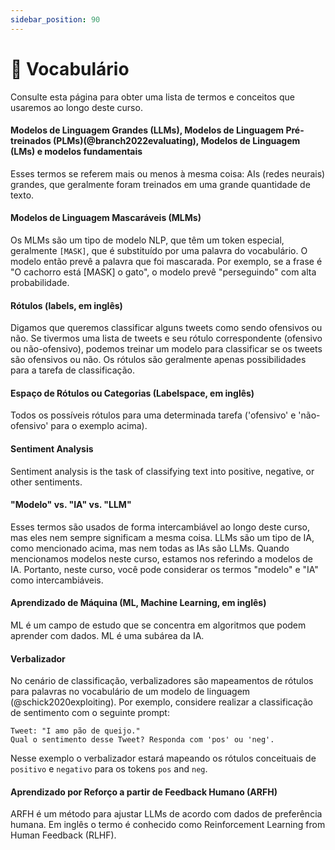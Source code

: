 ```yaml
---
sidebar_position: 90
---
```


# 📙 Vocabulário

Consulte esta página para obter uma lista de termos e conceitos que usaremos ao longo deste curso.

#### Modelos de Linguagem Grandes (LLMs), Modelos de Linguagem Pré-treinados (PLMs)(@branch2022evaluating), Modelos de Linguagem (LMs) e modelos fundamentais

Esses termos se referem mais ou menos à mesma coisa: AIs (redes neurais) grandes, que geralmente foram treinados em uma grande quantidade de texto.

#### Modelos de Linguagem Mascaráveis (MLMs)
Os MLMs são um tipo de modelo NLP, que têm um token especial, geralmente `[MASK]`, que é substituído por uma palavra do vocabulário. O modelo então prevê a palavra que foi mascarada. Por exemplo, se a frase é "O cachorro está [MASK] o gato", o modelo prevê "perseguindo" com alta probabilidade.

#### Rótulos (labels, em inglês)

Digamos que queremos classificar alguns tweets como sendo ofensivos ou não. Se tivermos uma lista de tweets e seu rótulo correspondente (ofensivo ou não-ofensivo), podemos treinar um modelo para classificar se os tweets são ofensivos ou não. Os rótulos são geralmente apenas possibilidades para a tarefa de classificação.

#### Espaço de Rótulos ou Categorias (Labelspace, em inglês)

Todos os possíveis rótulos para uma determinada tarefa ('ofensivo' e 'não-ofensivo' para o exemplo acima).

#### Sentiment Analysis

Sentiment analysis is the task of classifying text into positive, negative, or other sentiments.

#### "Modelo" vs. "IA" vs. "LLM"

Esses termos são usados de forma intercambiável ao longo deste curso, mas eles nem sempre significam a mesma coisa. LLMs são um tipo de IA, como mencionado acima, mas nem todas as IAs são LLMs. Quando mencionamos modelos neste curso, estamos nos referindo a modelos de IA. Portanto, neste curso, você pode considerar os termos "modelo" e "IA" como intercambiáveis.

#### Aprendizado de Máquina (ML, Machine Learning, em inglês)

ML é um campo de estudo que se concentra em algoritmos que podem aprender com dados. ML é uma subárea da IA.

#### Verbalizador

No cenário de classificação, verbalizadores são mapeamentos de rótulos para palavras no vocabulário de um modelo de linguagem (@schick2020exploiting). Por exemplo, considere realizar a classificação de sentimento com o seguinte prompt:

```text
Tweet: "I amo pão de queijo."
Qual o sentimento desse Tweet? Responda com 'pos' ou 'neg'.

```
Nesse exemplo o verbalizador estará mapeando os rótulos conceituais de `positivo` e `negativo` para os tokens `pos` and `neg`.

#### Aprendizado por Reforço a partir de Feedback Humano (ARFH) 
ARFH é um método para ajustar LLMs de acordo com dados de preferência humana. 
Em inglês o termo é conhecido como Reinforcement Learning from Human Feedback (RLHF).

<!-- %%RemarkAutoGlossary::list_all%% -->